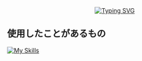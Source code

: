 <div align="center">
  <a href="https://git.io/typing-svg">
    <img src="https://readme-typing-svg.demolab.com?font=Fira+Code&size=40&pause=1500&center=true&vCenter=true&multiline=true&width=700&height=80&lines=Welcome+to+my+GitHub+Page" alt="Typing SVG" />
  </a>
</div>

## 使用したことがあるもの
[![My Skills](https://skillicons.dev/icons?i=html,css,js,nodejs,react,express,php,mysql)](https://skillicons.dev)
